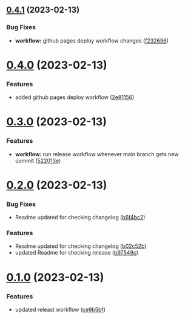 ## [0.4.1](https://github.com/SubxX/QuizRun/compare/v0.4.0...v0.4.1) (2023-02-13)


### Bug Fixes

* **workflow:** github pages deploy workflow changes ([f232696](https://github.com/SubxX/QuizRun/commit/f232696db964c4e4db4a3fe41bbb44d6a526c181))



# [0.4.0](https://github.com/SubxX/QuizRun/compare/v0.3.0...v0.4.0) (2023-02-13)


### Features

* added github pages deploy workflow ([2e81156](https://github.com/SubxX/QuizRun/commit/2e811566f9a3d88aec3506100e652b8d34dd1b2d))



# [0.3.0](https://github.com/SubxX/QuizRun/compare/v0.2.0...v0.3.0) (2023-02-13)


### Features

* **workflow:** run release workflow whenever main branch gets new commit ([522013e](https://github.com/SubxX/QuizRun/commit/522013eb949fd08802f688edf2ab3292b40518c9))



# [0.2.0](https://github.com/SubxX/QuizRun/compare/v0.1.0...v0.2.0) (2023-02-13)


### Bug Fixes

* Readme updated for checking changelog ([b6f4bc2](https://github.com/SubxX/QuizRun/commit/b6f4bc2451998e0408cd20a0b03bb072a4b86ef0))


### Features

* Readme updated for checking changelog ([b02c52b](https://github.com/SubxX/QuizRun/commit/b02c52b3c558adbdf937db9d4daabdbe86c26ef4))
* updated Readme  for checking release ([b97549c](https://github.com/SubxX/QuizRun/commit/b97549ce3587a1c1ee416196a7807a60eab6f39b))



# [0.1.0](https://github.com/SubxX/QuizRun/compare/v0.0.14...v0.1.0) (2023-02-13)


### Features

* updated releast workflow ([ce9b5bf](https://github.com/SubxX/QuizRun/commit/ce9b5bf4583e604afc3a36b952d1141256428737))



